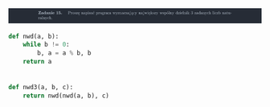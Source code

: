 <picture>
  <source srcset="../../srt/zbior_zadan/15.png" media="(prefers-color-scheme: light)">
  <source srcset="../../srt/zbior_zadan/black_15.png" media="(prefers-color-scheme: dark)">
  <img src="../../srt/zbior_zadan/black_15.png" alt="zadanie 15">
</picture>

```python
def nwd(a, b):
    while b != 0:
        b, a = a % b, b
    return a


def nwd3(a, b, c):
    return nwd(nwd(a, b), c)



```